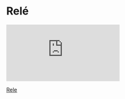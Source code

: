 # Relé


![rele](http://www.electan.com/product_thumb.php?img=images/1030200051_02.jpg&w=320&h=240)

[Rele](http://www.electan.com/modulo-rele-conectar-listo-p-3027.html)
